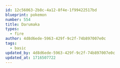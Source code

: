 ```yaml
---
id: 12c56063-2b8c-4a12-8f4e-1f99422517bd
blueprint: pokemon
number: 554
title: Darumaka
types:
  - fire
author: 4d8d6ede-5963-429f-9c2f-74b897007e0c
tags:
  - basic
updated_by: 4d8d6ede-5963-429f-9c2f-74b897007e0c
updated_at: 1716507722
---
```

